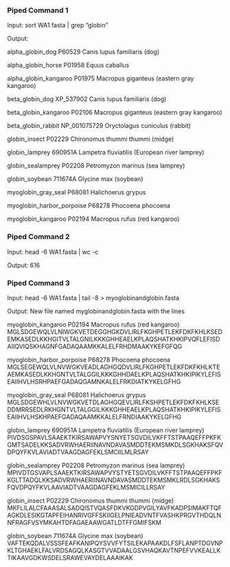 ### Piped Command 1

Input: sort WA1.fasta | grep “globin”

Output:

alpha_globin_dog P60529 Canis lupus familiaris (dog)

alpha_globin_horse P01958 Equus caballus

alpha_globin_kangaroo P01975 Macropus giganteus (eastern gray kangaroo)

beta_globin_dog XP_537902 Canis lupus familiaris (dog)

beta_globin_kangaroo P02106 Macropus giganteus (eastern gray kangaroo)

beta_globin_rabbit NP_001075729 Oryctolagus cuniculus (rabbit)

globin_insect P02229 Chironomus thummi thummi (midge)

globin_lamprey 690951A Lampetra fluviatilis (European river lamprey)

globin_sealamprey P02208 Petromyzon marinus (sea lamprey)

globin_soybean 711674A Glycine max (soybean)

myoglobin_gray_seal P68081 Halichoerus grypus

myoglobin_harbor_porpoise P68278 Phocoena phocoena

myoglobin_kangaroo P02194 Macropus rufus (red kangaroo)

### Piped Command 2
Input: head -6 WA1.fasta | wc -c

Output: 
616

### Piped Command 3
Input: head -6 WA1.fasta | tail -8 > myoglobinandglobin.fasta

Output: New file named myglobinandglobin.fasta with the lines

myoglobin_kangaroo P02194 Macropus rufus (red kangaroo)
MGLSDGEWQLVLNIWGKVETDEGGHGKDVLIRLFKGHPETLEKFDKFKHLKSEDEMKASEDLKKHGITVLTALGNILKKKGHHEAELKPLAQSHATKHKIPVQFLEFISDAIIQVIQSKHAGNFGADAQAAMKKALELFRHDMAAKYKEFGFQG

myoglobin_harbor_porpoise P68278 Phocoena phocoena 
MGLSEGEWQLVLNVWGKVEADLAGHGQDVLIRLFKGHPETLEKFDKFKHLKTEAEMKASEDLKKHGNTVLTALGGILKKKGHHDAELKPLAQSHATKHKIPIKYLEFISEAIIHVLHSRHPAEFGADAQGAMNKALELFRKDIATKYKELGFHG

myoglobin_gray_seal P68081 Halichoerus grypus
MGLSDGEWHLVLNVWGKVETDLAGHGQEVLIRLFKSHPETLEKFDKFKHLKSEDDMRRSEDLRKHGNTVLTALGGILKKKGHHEAELKPLAQSHATKHKIPIKYLEFISEAIIHVLHSKHPAEFGADAQAAMKKALELFRNDIAAKYKELGFHG

globin_lamprey 690951A Lampetra fluviatilis (European river lamprey)
PIVDSGSPAVLSAAEKTKIRSAWAPVYSNYETSGVDILVKFFTSTPAAQEFFPKFKGMTSADELKKSADVRWHAERIINAVNDAVASMDDTEKMSMKDLSGKHAKSFQVDPQYFKVLAVIADTVAAGDAGFEKLSMCIILMLRSAY

globin_sealamprey P02208 Petromyzon marinus (sea lamprey)
MPIVDTGSVAPLSAAEKTKIRSAWAPVYSTYETSGVDILVKFFTSTPAAQEFFPKFKGLTTADQLKKSADVRWHAERIINAVNDAVASMDDTEKMSMKLRDLSGKHAKSFQVDPQYFKVLAAVIADTVAAGDAGFEKLMSMICILLRSAY

globin_insect P02229 Chironomus thummi thummi (midge)
MKFLILALCFAAASALSADQISTVQASFDKVKGDPVGILYAVFKADPSIMAKFTQFAGKDLESIKGTAPFEIHANRIVGFFSKIIGELPNIEADVNTFVASHKPRGVTHDQLNNFRAGFVSYMKAHTDFAGAEAAWGATLDTFFGMIFSKM

globin_soybean 711674A Glycine max (soybean)
VAFTEKQDALVSSSFEAFKANIPQYSVVFYTSILEKAPAAKDLFSFLANPTDGVNPKLTGHAEKLFALVRDSAGQLKASGTVVADAALGSVHAQKAVTNPEFVVKEALLKTIKAAVGDKWSDELSRAWEVAYDELAAAIKAK
